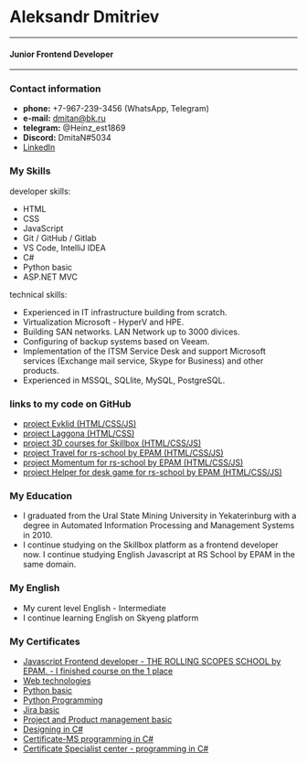 # Aleksandr Dmitriev
***
#### Junior Frontend Developer
***

### Contact information
* **phone:** +7-967-239-3456 (WhatsApp, Telegram)
* **e-mail:** dmitan@bk.ru
* **telegram:** @Heinz_est1869
* **Discord:** DmitaN#5034
* [LinkedIn](https://www.linkedin.com/in/aleksandr-dmitriev-901a161aa/ "my profile on linkedIn")

### My Skills
 developer skills:
* HTML
* CSS
* JavaScript 
* Git / GitHub / Gitlab
* VS Code, IntelliJ IDEA
* C#
* Python basic
* ASP.NET MVC

 technical skills:
 * Experienced in IT infrastructure building from scratch.
 * Virtualization Microsoft - HyperV and HPE.
 * Building SAN networks. LAN Network up to 3000 divices.
 * Configuring of backup systems based on Veeam.
 * Implementation of the ITSM Service Desk and support Microsoft services (Exchange mail service, Skype for Business) and other products.
 * Experienced in MSSQL, SQLlite, MySQL, PostgreSQL.

### links to my code on GitHub
* [project Evklid (HTML/CSS/JS)](https://dmitan.github.io/evklid "project Evklid (HTML/CSS/JS)")
* [project Laggona (HTML/CSS)](https://dmitan.github.io/lagoona/ "project Lagoona (HTML/CSS)")
* [project 3D courses for Skillbox (HTML/CSS/JS)](https://dmitan.github.io/course-3d/ "project 3D courses for Skillbox (HTML/CSS/JS)")
* [project Travel for rs-school by EPAM (HTML/CSS/JS)](https://dmitan.github.io/travel/ "project Travel for rs-school by EPAM (HTML/CSS/JS)")
* [project Momentum for rs-school by EPAM (HTML/CSS/JS)](https://dmitan.github.io/momentum/ "project Momentum for rs-school by EPAM (HTML/CSS/JS)")
* [project Helper for desk game for rs-school by EPAM (HTML/CSS/JS)](https://dmitan.github.io/codejam/ "project Helper for desk game for rs-school by EPAM (HTML/CSS/JS)")
### My Education
* I graduated from the Ural State Mining University in Yekaterinburg with a degree in Automated Information Processing and Management Systems in 2010.
* I continue studying on the Skillbox platform as a frontend developer now. I continue studying English Javascript at RS School by EPAM in the same domain.

### My English
 * My curent level English - Intermediate 
 * I continue learning English on Skyeng platform
 
### My Certificates
* [Javascript Frontend developer - THE ROLLING SCOPES SCHOOL by EPAM. - I finished course on the 1 place](https://app.rs.school/certificate/3sxlhy2s "Javascript Frontend developer - THE ROLLING SCOPES SCHOOL")
* [Web technologies](https://stepik.org/certificate/7592246ebd36c03d19fc00f904a92afdc3ed3cf8.pdf "Web technologies")
* [Python basic](https://stepik.org/certificate/7aac98227e1374fe7f2cf9c1fd3e7e4b89321182.pdf "Python basic")
* [Python Programming](https://stepik.org/certificate/241a23e8374bcb41306f1f488ba7ef13675bf142.pdf "Python Programming")
* [Jira basic](https://stepik.org/certificate/4578656528dd86719fcdca372ec5d93f8c387ed0.pdf "Jira basic")
* [Project and Product management basic](https://udemy-certificate.s3.amazonaws.com/pdf/UC-75e5b549-2457-4492-a173-d1dae26c2dab.pdf "Project and Product management basic")
* [Designing in C#](https://stepik.org/certificate/08e679650b25b7a90bbf043a0a5e4eb541586e05.pdf "Designing in C#")
* [Certificate-MS programming in C#](https://postimg.cc/fk9yJ94J)
* [Certificate Specialist center - programming in C#](https://postimg.cc/3dWkYc8Q)

